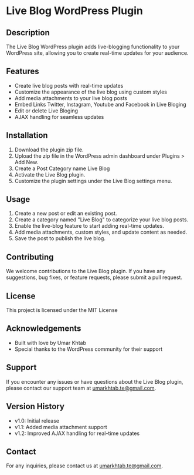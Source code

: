 # Live Blog WordPress Plugin

## Description
The Live Blog WordPress plugin adds live-blogging functionality to your WordPress site, allowing you to create real-time updates for your audience.

## Features
- Create live blog posts with real-time updates
- Customize the appearance of the live blog using custom styles
- Add media attachments to your live blog posts
- Embed Links Twitter, Instagram, Youtube and Facebook in Live Bloging
- Edit or delete Live Bloging 
- AJAX handling for seamless updates

## Installation
1. Download the plugin zip file.
2. Upload the zip file in the WordPress admin dashboard under Plugins > Add New.
3. Create a Post Category name Live Blog 
4. Activate the Live Blog plugin.
5. Customize the plugin settings under the Live Blog settings menu.

## Usage
1. Create a new post or edit an existing post.
2. Create a category named "Live Blog" to categorize your live blog posts.
3. Enable the live-blog feature to start adding real-time updates.
4. Add media attachments, custom styles, and update content as needed.
5. Save the post to publish the live blog.

## Contributing
We welcome contributions to the Live Blog plugin. If you have any suggestions, bug fixes, or feature requests, please submit a pull request.

## License
This project is licensed under the MIT License 

## Acknowledgements
- Built with love by Umar Khtab
- Special thanks to the WordPress community for their support

## Support
If you encounter any issues or have questions about the Live Blog plugin, please contact our support team at umarkhtab.te@gmail.com.

## Version History
- v1.0: Initial release
- v1.1: Added media attachment support
- v1.2: Improved AJAX handling for real-time updates

## Contact
For any inquiries, please contact us at umarkhtab.te@gmail.com.
